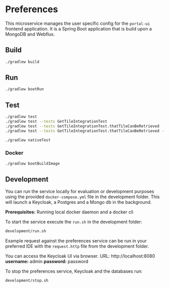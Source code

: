 # Preferences
This microservice manages the user specific config for the `portal-ui` frontend application. It is a Spring Boot application that is build upon a MongoDB and Webflux.

## Build
```sh
./gradlew build
```

## Run
```sh
./gradlew bootRun
```

## Test
```sh
./gradlew test                                                                # run all tests
./gradlew test --tests GetTileIntegrationTest                                 # run all tests in file
./gradlew test --tests GetTileIntegrationTest.thatTileCanBeRetrieved          # run individual test in file
./gradlew test --tests GetTileIntegrationTest.thatTileCanBeRetrieved --debug  # run individual test in file with debug enabled
```

```sh
./gradlew nativeTest
```

### Docker

```sh
./gradlew bootBuildImage
```

## Development
You can run the service locally for evaluation or development purposes using the provided `docker-compose.yml` file in the development folder. This will launch a Keycloak, a Postgres and a Mongo db in the background.

**Prerequisites:** Running local docker daemon and a docker cli

To start the service execute the `run.sh` in the development folder:
```sh
development/run.sh
```

Example request against the preferences service can be run in your preferred IDE with the `request.http` file from the development folder.

You can access the Keycloak UI via browser.
URL: http://localhost:8080
**username:** admin
**password:** password

To stop the preferences service, Keycloak and the databases run:
```sh
development/stop.sh
```
